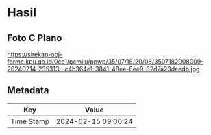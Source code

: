 # Hasil

## Foto C Plano

https://sirekap-obj-formc.kpu.go.id/0ce1/pemilu/ppwp/35/07/18/20/08/3507182008009-20240214-235313--c4b364e1-3841-48ee-8ee9-82d7a23deedb.jpg


## Metadata

| Key        | Value               |
| ---------- | ------------------- |
| Time Stamp | 2024-02-15 09:00:24 |



